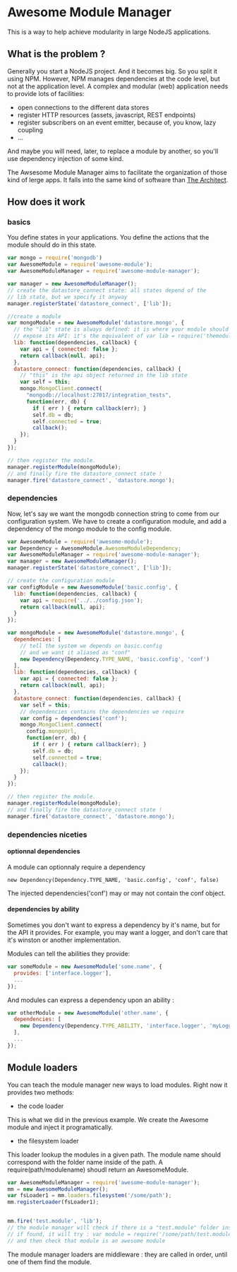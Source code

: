 # Awesome Module Manager

This is a way to help achieve modularity in large NodeJS applications.

## What is the problem ?

Generally you start a NodeJS project. And it becomes big. So you split it using NPM.
However, NPM manages dependencies at the code level, but not at the application level.
A complex and modular (web) application needs to provide lots of facilities:

- open connections to the different data stores
- register HTTP resources (assets, javascript, REST endpoints)
- register subscribers on an event emitter, because of, you know, lazy coupling
- ...

And maybe you will need, later, to replace a module by another, so you'll use dependency injection of some kind.

The Awsesome Module Manager aims to facilitate the organization of those kind of lerge apps. It falls into the same kind of software than [The Architect](https://github.com/c9/architect).

## How does it work

### basics

You define states in your applications. You define the actions that the module should do in this state.


```javascript
var mongo = require('mongodb')
var AwesomeModule = require('awesome-module');
var AwesomeModuleManager = require('awesome-module-manager');

var manager = new AwesomeModuleManager();
// create the datastore_connect state: all states depend of the
// lib state, but we specify it anyway
manager.registerState('datastore_connect', ['lib']);

//create a module
var mongoModule = new AwesomeModule('datastore.mongo', {
  // the "lib" state is always defined: it is where your module should
  // expose its API: it's the equivalent of var lib = require('themodule');
  lib: function(dependencies, callback) {
    var api = { connected: false };
    return callback(null, api);
  },
  datastore_connect: function(dependencies, callback) {
    // "this" is the api object returned in the lib state
    var self = this;
    mongo.MongoClient.connect(
      "mongodb://localhost:27017/integration_tests",
      function(err, db) {
        if ( err ) { return callback(err); }
        self.db = db;
        self.connected = true;
        callback();
    });
  }
});

// then register the module.
manager.registerModule(mongoModule);
// and finally fire the datastore_connect state !
manager.fire('datastore_connect', 'datastore.mongo');

```

### dependencies

Now, let's say we want the mongodb connection string to come from our configuration system.
We have to create a configuration module, and add a dependency of the mongo module to the config module.

```javascript
var AwesomeModule = require('awesome-module');
var Dependency = AwesomeModule.AwesomeModuleDependency;
var AwesomeModuleManager = require('awesome-module-manager');
var manager = new AwesomeModuleManager();
manager.registerState('datastore_connect', ['lib']);

// create the configuration module
var configModule = new AwesomeModule('basic.config', {
  lib: function(dependencies, callback) {
    var api = require('../../config.json');
    return callback(null, api);
  }
});

var mongoModule = new AwesomeModule('datastore.mongo', {
  dependencies: [
    // tell the system we depends on basic.config
    // and we want it aliased as "conf"
    new Dependency(Dependency.TYPE_NAME, 'basic.config', 'conf')
  ],
  lib: function(dependencies, callback) {
    var api = { connected: false };
    return callback(null, api);
  },
  datastore_connect: function(dependencies, callback) {
    var self = this;
    // dependencies contains the dependencies we require
    var config = dependencies('conf');
    mongo.MongoClient.connect(
      config.mongoUrl,
      function(err, db) {
        if ( err ) { return callback(err); }
        self.db = db;
        self.connected = true;
        callback();
    });
  }
});

// then register the module.
manager.registerModule(mongoModule);
// and finally fire the datastore_connect state !
manager.fire('datastore_connect', 'datastore.mongo');

```

### dependencies niceties

#### optionnal dependencies

A module can optionnaly require a dependency

    new Dependency(Dependency.TYPE_NAME, 'basic.config', 'conf', false)

The injected dependencies('conf') may or may not contain the conf object.

#### dependencies by ability

Sometimes you don't want to express a dependency by it's name, but for the API it provides.
For example, you may want a logger, and don't care that it's winston or another implementation.

Modules can tell the abilities they provide:

```javascript
var someModule = new AwesomeModule('some.name', {
  provides: ['interface.logger'],
  ...
});
```
And modules can express a dependency upon an ability :

```javascript
var otherModule = new AwesomeModule('other.name', {
  dependencies: [
    new Dependency(Dependency.TYPE_ABILITY, 'interface.logger', 'myLogger')
  ],
  ...
});
```

## Module loaders

You can teach the module manager new ways to load modules. Right now it provides two methods:

* the code loader

This is what we did in the previous example. We create the Awesome module and inject it programatically.

* the filesystem loader

This loader lookup the modules in a given path. The module name should correspond with the folder name inside of the path.
A require(path/modulename) shoudl return an AwesomeModule.

```javascript
var AwesomeModuleManager = require('awesome-module-manager');
mm = new AwesomeModuleManager();
var fsLoader1 = mm.loaders.filesystem('/some/path');
mm.registerLoader(fsLoader1);


mm.fire('test.module', 'lib');
// the module manager will check if there is a "test.module" folder inside /some/path.
// if found, it will try : var module = require('/some/path/test.module');
// and then check that module is an awesome module
```

The module manager loaders are middleware : they are called in order, until one of them find the module.

